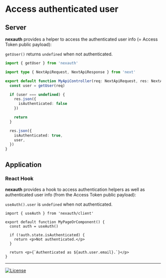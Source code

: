 # Access authenticated user

## Server

**nexauth** provides a helper to access the authenticated user info (= Access Token public payload):

`getUser()` returns `undefined` when not authenticated.

```ts
import { getUser } from 'nexauth'

import type { NextApiRequest, NextApiResponse } from 'next'

export default function MyApiController(req: NextApiRequest, res: NextApiResponse) {
  const user = getUser(req)

  if (user === undefined) {
    res.json({
      isAuthenticated: false
    })

    return
  }

  res.json({
    isAuthenticated: true,
    user,
  })
}
```

## Application

### React Hook

**nexauth** provides a hook to access authentication helpers as well as authenticated user info (from the Access Token
public payload):

`useAuth().user` is `undefined` when not authenticated.

```tsx
import { useAuth } from 'nexauth/client'

export default function MyPageOrComponent() {
  const auth = useAuth()

  if (!auth.state.isAuthenticated) {
    return <p>Not authenticated.</p>
  }

  return <p>{`Authenticated as ${auth.user.email}.`}</p>
}
```

---

[![License][img-prev]](/setup-application)

[img-prev]: https://img.shields.io/badge/«%20Previous%20step%20:%20Setup%20Application-fff.svg?style=for-the-badge&color=21304d&labelColor=000
